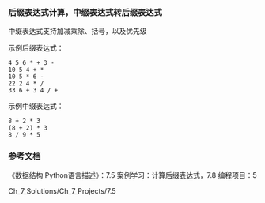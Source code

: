 ### 后缀表达式计算，中缀表达式转后缀表达式

中缀表达式支持加减乘除、括号，以及优先级

示例后缀表达式：

```
4 5 6 * + 3 -
10 5 4 + *
10 5 * 6 -
22 2 4 * /
33 6 + 3 4 / +
```

示例中缀表达式：

```
8 + 2 * 3
(8 + 2) * 3
8 / 9 * 5
```

### 参考文档

《数据结构 Python语言描述》：7.5 案例学习：计算后缀表达式，7.8 编程项目：5

Ch_7_Solutions/Ch_7_Projects/7.5
